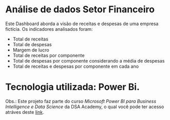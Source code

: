 # Análise de dados Setor Financeiro

Este Dashboard aborda a visão de receitas e despesas de uma empresa fictícia. Os indicadores analisados foram:
- Total de receitas
- Total de despesas
- Margem de lucro
- Total de receitas por componente
- Total de despesas por componente considerando a média de despesas
- Total de receitas e despesas por componente em cada ano
  
# Tecnologia utilizada: Power Bi.
Obs.: Este projeto faz parte do curso *Microsoft Power BI para Business Intelligence e Data Science* da DSA Academy, o qual você pode ter acesso atráves deste [link](https://www.datascienceacademy.com.br/todoscursosdsa).


